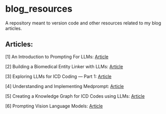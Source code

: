 # blog_resources

A repository meant to version code and other resources related to my blog articles.

## Articles:

[1] An Introduction to Prompting For LLMs: [Article](https://medium.com/@anand.subu10/an-introduction-to-prompting-for-llms-61d36aec2048)

[2] Building a Biomedical Entity Linker with LLMs: [Article](https://medium.com/towards-data-science/building-a-biomedical-entity-linker-with-llms-d385cb85c15a)

[3] Exploring LLMs for ICD Coding — Part 1: [Article](https://medium.com/towards-data-science/exploring-llms-for-icd-coding-part-1-959e48b58b9e)

[4] Understanding and Implementing Medprompt: [Article](https://medium.com/towards-data-science/understanding-and-implementing-medprompt-77bbd2777c91)

[5] Creating a Knowledge Graph for ICD Codes using LLMs: [Article](https://ai.gopubby.com/creating-a-knowledge-graph-for-icd-codes-using-llms-e6132523bd96) 

[6] Prompting Vision Language Models: [Article](https://medium.com/towards-data-science/prompting-with-vision-language-models-bdabe00452b7)
